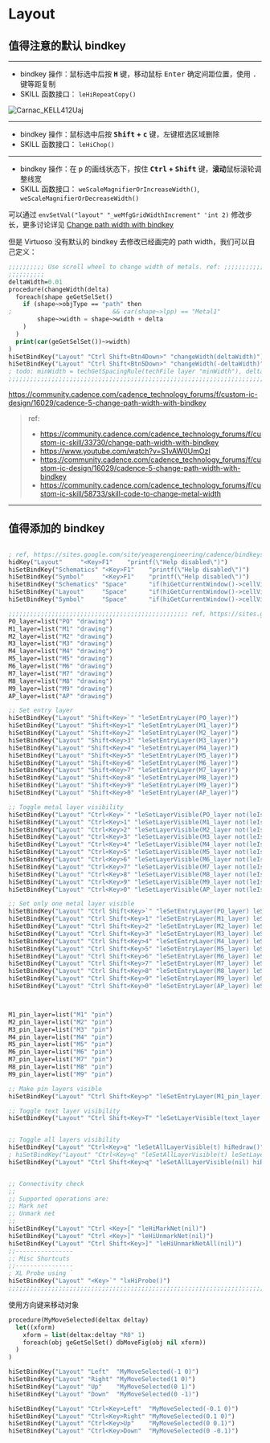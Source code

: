 # Layout

## 值得注意的默认 bindkey

---

- bindkey 操作：鼠标选中后按 **<kbd>H</kbd>** 键，移动鼠标 <kbd>Enter</kbd> 确定间距位置，使用 <kbd>.</kbd> 键等距复制
- SKILL 函数接口： `leHiRepeatCopy()`

![Carnac_KELL412Uaj](https://github.com/user-attachments/assets/55762eab-8066-46b6-80cb-9067e8afb2ce)

---

- bindkey 操作：鼠标选中后按 **<kbd>Shift</kbd> + <kbd>c</kbd>** 键，左键框选区域删除
- SKILL 函数接口： `leHiChop()`

---

- bindkey 操作：在 <kbd>p</kbd> 的画线状态下，按住 **<kbd>Ctrl</kbd> + <kbd>Shift</kbd>** 键，**滚动**鼠标滚轮调整线宽
- SKILL 函数接口： `weScaleMagnifierOrIncreaseWidth()`, `weScaleMagnifierOrDecreaseWidth()`

可以通过 `envSetVal("layout" "_weMfgGridWidthIncrement" 'int 2)` 修改步长，更多讨论详见 [Change path width with bindkey](https://community.cadence.com/cadence_technology_forums/f/custom-ic-skill/33730/change-path-width-with-bindkey)

但是 Virtuoso 没有默认的 bindkey 去修改已经画完的 path width，我们可以自己定义：

```lisp
;;;;;;;;;; Use scroll wheel to change width of metals. ref: ;;;;;;;;;;;;
;;;;;;;;;; 
deltaWidth=0.01
procedure(changeWidth(delta)
  foreach(shape geGetSelSet()
    if (shape~>objType == "path" then
;                            && car(shape~>lpp) == "Metal1"
        shape~>width = shape~>width + delta
    )
  )
  print(car(geGetSelSet())~>width)
)
hiSetBindKey("Layout" "Ctrl Shift<Btn4Down>" "changeWidth(deltaWidth)")
hiSetBindKey("Layout" "Ctrl Shift<Btn5Down>" "changeWidth(-deltaWidth)")
; todo: minWidth = techGetSpacingRule(techFile layer "minWidth"), deltaWidth check
;;;;;;;;;;;;;;;;;;;;;;;;;;;;;;;;;;;;;;;;;;;;;;;;;;;;;;;;;;;;;;;;;;;;;;;;;;;;;;;;;;;;;;;;;;;;;;;;;;;;;;;;;;;;;;;;;;;;
```

https://community.cadence.com/cadence_technology_forums/f/custom-ic-design/16029/cadence-5-change-path-width-with-bindkey



> ref:
> 
> - https://community.cadence.com/cadence_technology_forums/f/custom-ic-skill/33730/change-path-width-with-bindkey
> - https://www.youtube.com/watch?v=S1vAW0UmOzI
> - https://community.cadence.com/cadence_technology_forums/f/custom-ic-design/16029/cadence-5-change-path-width-with-bindkey
> - https://community.cadence.com/cadence_technology_forums/f/custom-ic-skill/58733/skill-code-to-change-metal-width


---

## 值得添加的 bindkey

```lisp

; ref, https://sites.google.com/site/yeagerengineering/cadence/bindkeys
hidKey("Layout"     "<Key>F1"    "printf(\"Help disabled\")")
hiSetBindKey("Schematics" "<Key>F1"    "printf(\"Help disabled\")")
hiSetBindKey("Symbol"     "<Key>F1"    "printf(\"Help disabled\")")
hiSetBindKey("Schematics" "Space"      "if(hiGetCurrentWindow()->cellView->mode != \"r\" then geChangeEditMode(\"r\") else geChangeEditMode(\"a\"))")
hiSetBindKey("Layout"     "Space"      "if(hiGetCurrentWindow()->cellView->mode != \"r\" then geChangeEditMode(\"r\") else geChangeEditMode(\"a\"))")
hiSetBindKey("Symbol"     "Space"      "if(hiGetCurrentWindow()->cellView->mode != \"r\" then geChangeEditMode(\"r\") else geChangeEditMode(\"a\"))")

;;;;;;;;;;;;;;;;;;;;;;;;;;;;;;;;;;;;;;;;;;;;;;;;;; ref, https://sites.google.com/site/yeagerengineering/cadence/bindkeys
PO_layer=list("PO" "drawing")
M1_layer=list("M1" "drawing")
M2_layer=list("M2" "drawing")
M3_layer=list("M3" "drawing")
M4_layer=list("M4" "drawing")
M5_layer=list("M5" "drawing")
M6_layer=list("M6" "drawing")
M7_layer=list("M7" "drawing")
M8_layer=list("M8" "drawing")
M9_layer=list("M9" "drawing")
AP_layer=list("AP" "drawing")

;; Set entry layer
hiSetBindKey("Layout" "Shift<Key>`" "leSetEntryLayer(PO_layer)")
hiSetBindKey("Layout" "Shift<Key>1" "leSetEntryLayer(M1_layer)")
hiSetBindKey("Layout" "Shift<Key>2" "leSetEntryLayer(M2_layer)")
hiSetBindKey("Layout" "Shift<Key>3" "leSetEntryLayer(M3_layer)")
hiSetBindKey("Layout" "Shift<Key>4" "leSetEntryLayer(M4_layer)")
hiSetBindKey("Layout" "Shift<Key>5" "leSetEntryLayer(M5_layer)")
hiSetBindKey("Layout" "Shift<Key>6" "leSetEntryLayer(M6_layer)")
hiSetBindKey("Layout" "Shift<Key>7" "leSetEntryLayer(M7_layer)")
hiSetBindKey("Layout" "Shift<Key>8" "leSetEntryLayer(M8_layer)")
hiSetBindKey("Layout" "Shift<Key>9" "leSetEntryLayer(M9_layer)")
hiSetBindKey("Layout" "Shift<Key>0" "leSetEntryLayer(AP_layer)")

;; Toggle metal layer visibility
hiSetBindKey("Layout" "Ctrl<Key>`" "leSetLayerVisible(PO_layer not(leIsLayerVisible(PO_layer))) hiRedraw()")
hiSetBindKey("Layout" "Ctrl<Key>1" "leSetLayerVisible(M1_layer not(leIsLayerVisible(M1_layer))) hiRedraw()")
hiSetBindKey("Layout" "Ctrl<Key>2" "leSetLayerVisible(M2_layer not(leIsLayerVisible(M2_layer))) hiRedraw()")
hiSetBindKey("Layout" "Ctrl<Key>3" "leSetLayerVisible(M3_layer not(leIsLayerVisible(M3_layer))) hiRedraw()")
hiSetBindKey("Layout" "Ctrl<Key>4" "leSetLayerVisible(M4_layer not(leIsLayerVisible(M4_layer))) hiRedraw()")
hiSetBindKey("Layout" "Ctrl<Key>5" "leSetLayerVisible(M5_layer not(leIsLayerVisible(M5_layer))) hiRedraw()")
hiSetBindKey("Layout" "Ctrl<Key>6" "leSetLayerVisible(M6_layer not(leIsLayerVisible(M6_layer))) hiRedraw()")
hiSetBindKey("Layout" "Ctrl<Key>7" "leSetLayerVisible(M7_layer not(leIsLayerVisible(M7_layer))) hiRedraw()")
hiSetBindKey("Layout" "Ctrl<Key>8" "leSetLayerVisible(M8_layer not(leIsLayerVisible(M8_layer))) hiRedraw()")
hiSetBindKey("Layout" "Ctrl<Key>9" "leSetLayerVisible(M9_layer not(leIsLayerVisible(M9_layer))) hiRedraw()")
hiSetBindKey("Layout" "Ctrl<Key>0" "leSetLayerVisible(AP_layer not(leIsLayerVisible(AP_layer))) hiRedraw()")

;; Set only one metal layer visible
hiSetBindKey("Layout" "Ctrl Shift<Key>`" "leSetEntryLayer(PO_layer) leSetAllLayerVisible(nil) hiRedraw()")
hiSetBindKey("Layout" "Ctrl Shift<Key>1" "leSetEntryLayer(M1_layer) leSetAllLayerVisible(nil) hiRedraw()")
hiSetBindKey("Layout" "Ctrl Shift<Key>2" "leSetEntryLayer(M2_layer) leSetAllLayerVisible(nil) hiRedraw()")
hiSetBindKey("Layout" "Ctrl Shift<Key>3" "leSetEntryLayer(M3_layer) leSetAllLayerVisible(nil) hiRedraw()")
hiSetBindKey("Layout" "Ctrl Shift<Key>4" "leSetEntryLayer(M4_layer) leSetAllLayerVisible(nil) hiRedraw()")
hiSetBindKey("Layout" "Ctrl Shift<Key>5" "leSetEntryLayer(M5_layer) leSetAllLayerVisible(nil) hiRedraw()")
hiSetBindKey("Layout" "Ctrl Shift<Key>6" "leSetEntryLayer(M6_layer) leSetAllLayerVisible(nil) hiRedraw()")
hiSetBindKey("Layout" "Ctrl Shift<Key>7" "leSetEntryLayer(M7_layer) leSetAllLayerVisible(nil) hiRedraw()")
hiSetBindKey("Layout" "Ctrl Shift<Key>8" "leSetEntryLayer(M8_layer) leSetAllLayerVisible(nil) hiRedraw()")
hiSetBindKey("Layout" "Ctrl Shift<Key>9" "leSetEntryLayer(M9_layer) leSetAllLayerVisible(nil) hiRedraw()")
hiSetBindKey("Layout" "Ctrl Shift<Key>0" "leSetEntryLayer(AP_layer) leSetAllLayerVisible(nil) hiRedraw()")



M1_pin_layer=list("M1" "pin")
M2_pin_layer=list("M2" "pin")
M3_pin_layer=list("M3" "pin")
M4_pin_layer=list("M4" "pin")
M5_pin_layer=list("M5" "pin")
M6_pin_layer=list("M6" "pin")
M7_pin_layer=list("M7" "pin")
M8_pin_layer=list("M8" "pin")
M9_pin_layer=list("M9" "pin")

;; Make pin layers visible
hiSetBindKey("Layout" "Ctrl Shift<Key>p" "leSetEntryLayer(M1_pin_layer) leSetEntryLayer(M2_pin_layer) leSetEntryLayer(M3_pin_layer) leSetEntryLayer(M4_pin_layer) leSetEntryLayer(M5_pin_layer) leSetEntryLayer(M6_pin_layer) leSetEntryLayer(M7_pin_layer) leSetEntryLayer(M8_pin_layer) leSetEntryLayer(M9_pin_layer) hiRedraw()")

;; Toggle text layer visibility
hiSetBindKey("Layout" "Ctrl Shift<Key>T" "leSetLayerVisible(text_layer not(leIsLayerVisible(text_layer))) hiRedraw()")


;; Toggle all layers visibility
hiSetBindKey("Layout" "Ctrl<Key>q" "leSetAllLayerVisible(t) hiRedraw()")
; hiSetBindKey("Layout" "Ctrl<Key>q" "leSetAllLayerVisible(t) leSetLayerVisible(Mx_layer nil) hiRedraw()")
hiSetBindKey("Layout" "Ctrl Shift<Key>q" "leSetAllLayerVisible(nil) hiRedraw()")


;; Connectivity check
;;
;; Supported operations are:
;; Mark net
;; Unmark net
;;
hiSetBindKey("Layout" "Ctrl <Key>[" "leHiMarkNet(nil)")
hiSetBindKey("Layout" "Ctrl <Key>]" "leHiUnmarkNet(nil)")
hiSetBindKey("Layout" "Ctrl Shift<Key>]" "leHiUnmarkNetAll(nil)")
;;----------------
;; Misc Shortcuts
;;----------------
; XL Probe using `
hiSetBindKey("Layout" "<Key>`" "lxHiProbe()")
;;;;;;;;;;;;;;;;;;;;;;;;;;;;;;;;;;;;;;;;;;;;;;;;;;;;;;;;;;;;;;;;;;;;;;;;;;;;;;;;;;;;;;;;;;;;;;;;;;
```

使用方向键来移动对象

```lisp
procedure(MyMoveSelected(deltax deltay)
  let((xform)
    xform = list(deltax:deltay "R0" 1)
    foreach(obj geGetSelSet() dbMoveFig(obj nil xform))
  )
)

hiSetBindKey("Layout" "Left"  "MyMoveSelected(-1 0)")
hiSetBindKey("Layout" "Right" "MyMoveSelected(1 0)")
hiSetBindKey("Layout" "Up"    "MyMoveSelected(0 1)")
hiSetBindKey("Layout" "Down"  "MyMoveSelected(0 -1)")

hiSetBindKey("Layout" "Ctrl<Key>Left"  "MyMoveSelected(-0.1 0)")
hiSetBindKey("Layout" "Ctrl<Key>Right" "MyMoveSelected(0.1 0)")
hiSetBindKey("Layout" "Ctrl<Key>Up"    "MyMoveSelected(0 0.1)")
hiSetBindKey("Layout" "Ctrl<Key>Down"  "MyMoveSelected(0 -0.1)")
```

